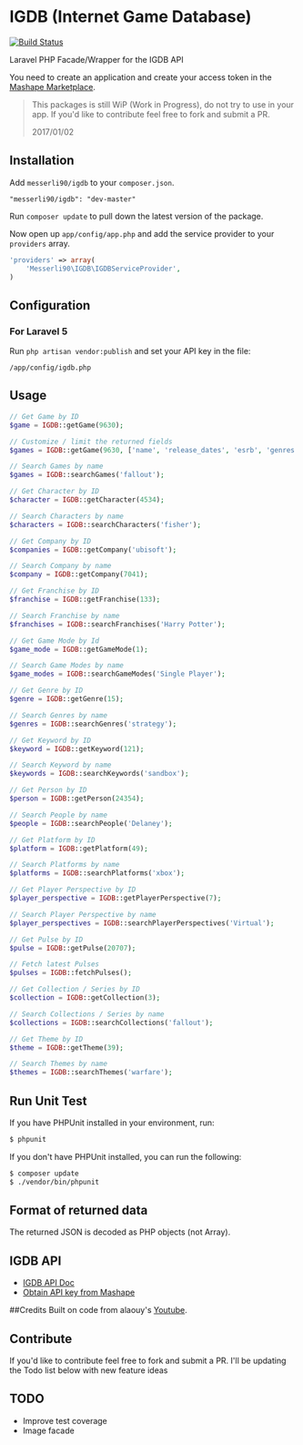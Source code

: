 IGDB (Internet Game Database)
=========

[![Build Status](https://travis-ci.org/messerli90/igdb.svg?branch=master)](https://travis-ci.org/messerli90/igdb)

Laravel PHP Facade/Wrapper for the IGDB API

You need to create an application and create your access token in the [Mashape Marketplace](https://market.mashape.com/igdbcom/internet-game-database).

> This packages is still WiP (Work in Progress), do not try to use in your app. If you'd like to contribute feel free to fork and submit a PR.
> 
> 2017/01/02

## Installation

Add `messerli90/igdb` to your `composer.json`.
```
"messerli90/igdb": "dev-master"
```

Run `composer update` to pull down the latest version of the package.

Now open up `app/config/app.php` and add the service provider to your `providers` array.

```php
'providers' => array(
	'Messerli90\IGDB\IGDBServiceProvider',
)
```

## Configuration
### For Laravel 5
Run `php artisan vendor:publish` and set your API key in the file:

```
/app/config/igdb.php
```

## Usage

```php
// Get Game by ID
$game = IGDB::getGame(9630);

// Customize / limit the returned fields
$games = IGDB::getGame(9630, ['name', 'release_dates', 'esrb', 'genres'], $limit = 10, $offset = 0, $order = 'release_dates.date:desc');

// Search Games by name
$games = IGDB::searchGames('fallout');

// Get Character by ID
$character = IGDB::getCharacter(4534);

// Search Characters by name
$characters = IGDB::searchCharacters('fisher');

// Get Company by ID
$companies = IGDB::getCompany('ubisoft');

// Search Company by name
$company = IGDB::getCompany(7041);

// Get Franchise by ID
$franchise = IGDB::getFranchise(133);

// Search Franchise by name
$franchises = IGDB::searchFranchises('Harry Potter');

// Get Game Mode by Id
$game_mode = IGDB::getGameMode(1);

// Search Game Modes by name
$game_modes = IGDB::searchGameModes('Single Player');

// Get Genre by ID
$genre = IGDB::getGenre(15);

// Search Genres by name
$genres = IGDB::searchGenres('strategy');

// Get Keyword by ID
$keyword = IGDB::getKeyword(121);

// Search Keyword by name
$keywords = IGDB::searchKeywords('sandbox');

// Get Person by ID
$person = IGDB::getPerson(24354);

// Search People by name
$people = IGDB::searchPeople('Delaney');

// Get Platform by ID
$platform = IGDB::getPlatform(49);

// Search Platforms by name
$platforms = IGDB::searchPlatforms('xbox');

// Get Player Perspective by ID
$player_perspective = IGDB::getPlayerPerspective(7);

// Search Player Perspective by name
$player_perspectives = IGDB::searchPlayerPerspectives('Virtual');

// Get Pulse by ID
$pulse = IGDB::getPulse(20707);

// Fetch latest Pulses
$pulses = IGDB::fetchPulses();

// Get Collection / Series by ID
$collection = IGDB::getCollection(3);

// Search Collections / Series by name
$collections = IGDB::searchCollections('fallout');

// Get Theme by ID
$theme = IGDB::getTheme(39);

// Search Themes by name
$themes = IGDB::searchThemes('warfare');

```

## Run Unit Test
If you have PHPUnit installed in your environment, run:

```bash
$ phpunit
```

If you don't have PHPUnit installed, you can run the following:

```bash
$ composer update
$ ./vendor/bin/phpunit
```

## Format of returned data
The returned JSON is decoded as PHP objects (not Array).


## IGDB API
- [IGDB API Doc](https://market.mashape.com/igdbcom/internet-game-database)
- [Obtain API key from Mashape](https://market.mashape.com/igdbcom/internet-game-database)


##Credits
Built on code from alaouy's [Youtube](https://github.com/alaouy/Youtube).

## Contribute
If you'd like to contribute feel free to fork and submit a PR. I'll be updating the Todo list below with new feature ideas

## TODO

- Improve test coverage
- Image facade


